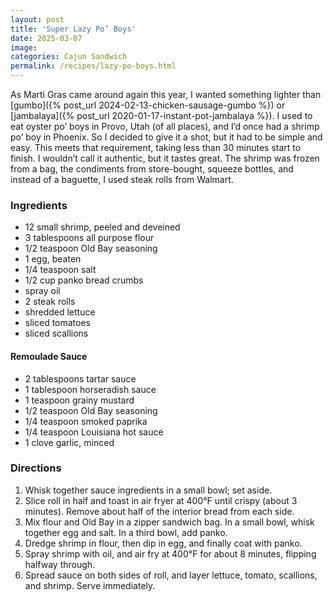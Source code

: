 ```yaml
---
layout: post
title: 'Super Lazy Po’ Boys'
date: 2025-03-07
image:
categories: Cajun Sandwich
permalink: /recipes/lazy-po-boys.html
---
```


As Marti Gras came around again this year, I wanted something lighter than [gumbo]({% post_url 2024-02-13-chicken-sausage-gumbo %}) or [jambalaya]({%  post_url 2020-01-17-instant-pot-jambalaya %}). I used to eat oyster po’ boys in Provo, Utah (of all places), and I’d once had a shrimp po’ boy in Phoenix. So I decided to give it a shot, but it had to be simple and easy. This meets that requirement, taking less than 30 minutes start to finish. I wouldn’t call it authentic, but it tastes great. The shrimp was frozen from a bag, the condiments from store-bought, squeeze bottles, and instead of a baguette, I used steak rolls from Walmart.

### Ingredients

- 12 small shrimp, peeled and deveined
- 3 tablespoons all purpose flour
- 1/2 teaspoon Old Bay seasoning
- 1 egg, beaten
- 1/4 teaspoon salt
- 1/2 cup panko bread crumbs
- spray oil
- 2 steak rolls
- shredded lettuce
- sliced tomatoes
- sliced scallions

#### Remoulade Sauce

- 2 tablespoons tartar sauce
- 1 tablespoon horseradish sauce
- 1 teaspoon grainy mustard
- 1/2 teaspoon Old Bay seasoning
- 1/4 teaspoon smoked paprika
- 1/4 teaspoon Louisiana hot sauce
- 1 clove garlic, minced

### Directions

1. Whisk together sauce ingredients in a small bowl; set aside.
1. Slice roll in half and toast in air fryer at 400°F until crispy (about 3 minutes). Remove about half of the interior bread from each side.
1. Mix flour and Old Bay in a zipper sandwich bag. In a small bowl, whisk together egg and salt. In a third bowl, add panko.
1. Dredge shrimp in flour, then dip in egg, and finally coat with panko.
1. Spray shrimp with oil, and air fry at 400°F for about 8 minutes, flipping halfway through.
1. Spread sauce on both sides of roll, and layer lettuce, tomato, scallions, and shrimp. Serve immediately.
